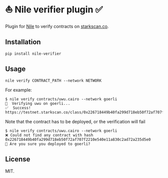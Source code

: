 # ⛵️ Nile verifier plugin ✅

Plugin for [Nile](https://github.com/OpenZeppelin/nile) to verify contracts on [starkscan.co](https://starkscan.co).

## Installation

```
pip install nile-verifier
```

## Usage

```
nile verify CONTRACT_PATH --network NETWORK
```

For example:
```
$ nile verify contracts/uwu.cairo --network goerli
🔎  Verifying uwu on goerli...
✅  Success! https://testnet.starkscan.co/class/0x226718449b40fa299d718eb50f72af707f2210e540e11a830c2ad72a235d5e0#code
```

Note that the contract has to be deployed, or the verification will fail
```
$ nile verify contracts/uwu.cairo --network goerli
❌ Could not find any contract with hash 0x226718449b40fa299d718eb50f72af707f2210e540e11a830c2ad72a235d5e0
🤔 Are you sure you deployed to goerli?
```

## License

MIT.

